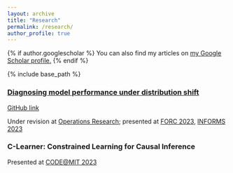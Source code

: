 ```yaml
---
layout: archive
title: "Research"
permalink: /research/
author_profile: true
---
```


{% if author.googlescholar %}
  You can also find my articles on <u><a href="{{author.googlescholar}}">my Google Scholar profile</a>.</u>
{% endif %}

{% include base_path %}

### [Diagnosing model performance under distribution shift](http://https://arxiv.org/abs/2303.02011) 

[GitHub link](https://github.com/namkoong-lab/disde)

Under revision at [Operations
Research](https://pubsonline.informs.org/journal/opre); presented at [FORC 2023](https://responsiblecomputing.org/forc-2023/), [INFORMS 2023](https://meetings.informs.org/wordpress/phoenix2023/)


### C-Learner: Constrained Learning for Causal Inference

Presented at [CODE@MIT
2023](https://ide.mit.edu/events/2023-conference-on-digital-experimentation-mit-codemit/)


